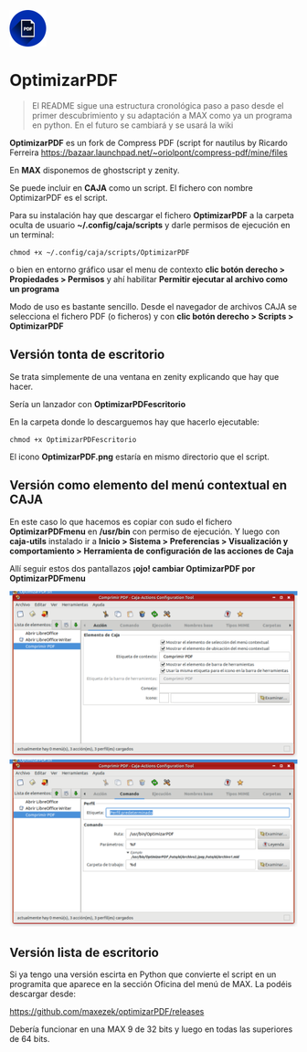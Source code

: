 ![LogoOptimizarPDF](https://github.com/maxezek/optimizarPDF/blob/master/OptimizarPDF.png) 

# OptimizarPDF

>El README sigue una estructura cronológica paso a paso desde el primer descubrimiento y su adaptación a MAX como ya un programa en python. En el futuro se cambiará y se usará la wiki


**OptimizarPDF** es un fork de Compress PDF (script for nautilus by Ricardo Ferreira https://bazaar.launchpad.net/~oriolpont/compress-pdf/mine/files

En **MAX** disponemos de ghostscript y zenity. 

Se puede incluir en **CAJA** como un script. El fichero con nombre OptimizarPDF es el script. 

Para su instalación hay que descargar el fichero **OptimizarPDF** a la carpeta oculta de usuario **~/.config/caja/scripts** y darle permisos de ejecución en un terminal:

	chmod +x ~/.config/caja/scripts/OptimizarPDF

o bien en entorno gráfico usar el menu de contexto **clic botón derecho > Propiedades > Permisos** y ahí habilitar **Permitir ejecutar al archivo como un programa**

Modo de uso es bastante sencillo. Desde el navegador de archivos CAJA se selecciona el fichero PDF (o ficheros) y con **clic botón derecho > Scripts > OptimizarPDF**


## Versión tonta de escritorio

Se trata simplemente de una ventana en zenity explicando que hay que hacer.

Sería un lanzador con **OptimizarPDFescritorio**

En la carpeta donde lo descarguemos hay que hacerlo ejecutable:

	chmod +x OptimizarPDFescritorio

El icono **OptimizarPDF.png** estaría en mismo directorio que el script.

## Versión como elemento del menú contextual en CAJA

En este caso lo que hacemos es copiar con sudo el fichero **OptimizarPDFmenu** en **/usr/bin** con permiso de ejecución. Y luego con **caja-utils** instalado ir a **Inicio > Sistema > Preferencias > Visualización y comportamiento > Herramienta de configuración de las acciones de Caja**

Allí seguir estos dos pantallazos **¡ojo! cambiar OptimizarPDF por OptimizarPDFmenu**

![pantallazo1](https://github.com/maxezek/optimizarPDF/blob/master/Captura%20de%20pantalla%20-2020-07-21%2018-35-07.png)
![pantallazo2](https://github.com/maxezek/optimizarPDF/blob/master/Captura%20de%20pantalla%20-2020-07-21%2018-35-57.png)

## Versión lista de escritorio

Si ya tengo una versión escirta en Python que convierte el script en un programita que aparece en la sección Oficina del menú de MAX. La podéis descargar desde:

https://github.com/maxezek/optimizarPDF/releases

Debería funcionar en una MAX 9 de 32 bits y luego en todas las superiores de 64 bits.

